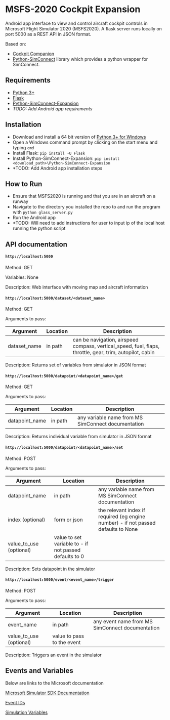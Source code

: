 # MSFS-2020 Cockpit Expansion


Android app interface to view and control aircraft cockpit controls in Microsoft Flight Simulator 2020 (MSFS2020). A flask server runs locally on port 5000 as a REST API in JSON format.

Based on:
- [Cockpit Companion](https://github.com/hankhank10/MSFS2020-cockpit-companion)
- [Python-SimConnect](https://github.com/odwdinc/Python-SimConnect) library which provides a python wrapper for SimConnect.

## Requirements

- [Python 3+](https://www.python.org/downloads/windows/)
- [Flask](https://github.com/pallets/flask)
- [Python-SimConnect-Expansion](https://github.com/CValadez94/Python-SimConnect-Expansion.git)
- *TODO: Add Android app requirements*

## Installation

- Download and install a 64 bit version of [Python 3+ for Windows](https://www.python.org/downloads/windows/)
- Open a Windows command prompt by clicking on the start menu and typing `cmd`
- Install Flask: `pip install -U Flask`
- Install Python-SimConnect-Expansion: `pip install <download_path>\Python-SimConnect-Expansion`
- *TODO: Add Android app installation steps

## How to Run

- Ensure that MSFS2020 is running and that you are in an aircraft on a runway
- Navigate to the directory you installed the repo to and run the program with `python glass_server.py`
- Run the Android app
- *TODO: Will need to add instructions for user to input ip of the local host running the python script


## API documentation

#### `http://localhost:5000`
Method: GET

Variables: None

Description: Web interface with moving map and aircraft information

#### `http://localhost:5000/dataset/<dataset_name>`
Method: GET

Arguments to pass:

|Argument|Location|Description|
|---|---|---|
|dataset_name|in path|can be navigation, airspeed compass, vertical_speed, fuel, flaps, throttle, gear, trim, autopilot, cabin|

Description: Returns set of variables from simulator in JSON format


#### `http://localhost:5000/datapoint/<datapoint_name>/get`
Method: GET

Arguments to pass:

|Argument|Location|Description|
|---|---|---|
|datapoint_name|in path|any variable name from MS SimConnect documentation|

Description: Returns individual variable from simulator in JSON format


#### `http://localhost:5000/datapoint/<datapoint_name>/set`
Method: POST

Arguments to pass:

|Argument|Location|Description|
|---|---|---|
|datapoint_name|in path|any variable name from MS SimConnect documentation|
|index (optional)|form or json|the relevant index if required (eg engine number) - if not passed defaults to None|
|value_to_use (optional)|value to set variable to - if not passed defaults to 0|

Description: Sets datapoint in the simulator


#### `http://localhost:5000/event/<event_name>/trigger`
Method: POST

Arguments to pass:

|Argument|Location|Description|
|---|---|---|
|event_name|in path|any event name from MS SimConnect documentation|
|value_to_use (optional)|value to pass to the event|

Description: Triggers an event in the simulator

## Events and Variables

Below are links to the Microsoft documentation 

[Microsoft Simulator SDK Documentation](https://docs.flightsimulator.com/html/index.htm?#t=Introduction%2FIntroduction.htm)

[Event IDs](https://docs.microsoft.com/en-us/previous-versions/microsoft-esp/cc526980(v=msdn.10))

[Simulation Variables](https://docs.microsoft.com/en-us/previous-versions/microsoft-esp/cc526981(v=msdn.10))
